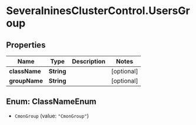 # SeveralninesClusterControl.UsersGroup

## Properties

Name | Type | Description | Notes
------------ | ------------- | ------------- | -------------
**className** | **String** |  | [optional] 
**groupName** | **String** |  | [optional] 



## Enum: ClassNameEnum


* `CmonGroup` (value: `"CmonGroup"`)




